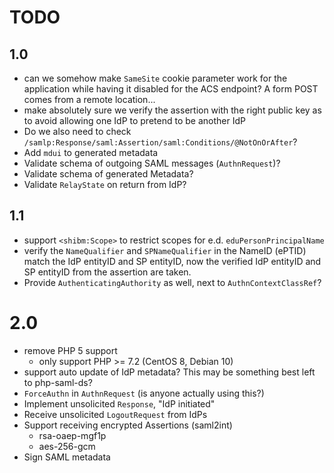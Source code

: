 # TODO
 
## 1.0

- can we somehow make `SameSite` cookie parameter work for the application 
  while having it disabled for the ACS endpoint? A form POST comes from a 
  remote location...
- make absolutely sure we verify the assertion with the right public key as to
  avoid allowing one IdP to pretend to be another IdP
- Do we also need to check `/samlp:Response/saml:Assertion/saml:Conditions/@NotOnOrAfter`?
- Add `mdui` to generated metadata
- Validate schema of outgoing SAML messages (`AuthnRequest`)?
- Validate schema of generated Metadata?
- Validate `RelayState` on return from IdP?

## 1.1

- support `<shibm:Scope>` to restrict scopes for e.d. `eduPersonPrincipalName`
- verify the `NameQualifier` and `SPNameQualifier` in the NameID (ePTID) match
  the IdP entityID and SP entityID, now the verified IdP entityID and SP 
  entityID from the assertion are taken.
- Provide `AuthenticatingAuthority` as well, next to `AuthnContextClassRef`?

# 2.0

- remove PHP 5 support
  - only support PHP >= 7.2 (CentOS 8, Debian 10)
- support auto update of IdP metadata? This may be something best left to 
  php-saml-ds?
- `ForceAuthn` in `AuthnRequest` (is anyone actually using this?)
- Implement unsolicited `Response`, "IdP initiated"
- Receive unsolicited `LogoutRequest` from IdPs
- Support receiving encrypted Assertions (saml2int)
  - rsa-oaep-mgf1p
  - aes-256-gcm
- Sign SAML metadata
